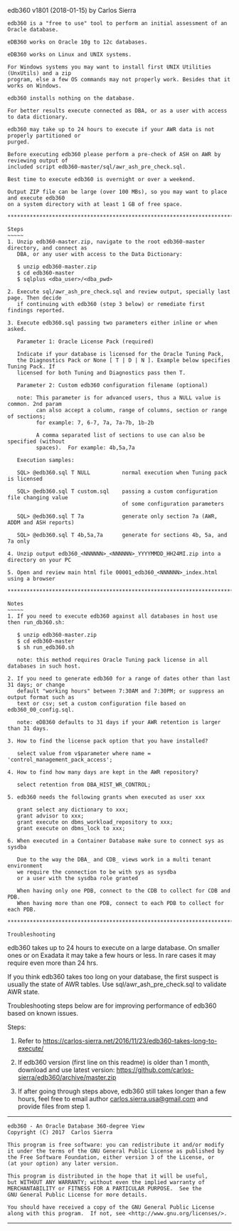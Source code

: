 edb360 v1801 (2018-01-15) by Carlos Sierra
~~~~~~~~~~~~
edb360 is a "free to use" tool to perform an initial assessment of an Oracle database. 

eDB360 works on Oracle 10g to 12c databases. 

eDB360 works on Linux and UNIX systems. 

For Windows systems you may want to install first UNIX Utilities (UnxUtils) and a zip 
program, else a few OS commands may not properly work. Besides that it works on Windows.

edb360 installs nothing on the database. 

For better results execute connected as DBA, or as a user with access to data dictionary.

edb360 may take up to 24 hours to execute if your AWR data is not properly partitioned or
purged. 

Before executing edb360 please perform a pre-check of ASH on AWR by reviewing output of 
included script edb360-master/sql/awr_ash_pre_check.sql.

Best time to execute edb360 is overnight or over a weekend.

Output ZIP file can be large (over 100 MBs), so you may want to place and execute edb360
on a system directory with at least 1 GB of free space. 

****************************************************************************************

Steps
~~~~~
1. Unzip edb360-master.zip, navigate to the root edb360-master directory, and connect as 
   DBA, or any user with access to the Data Dictionary:

   $ unzip edb360-master.zip
   $ cd edb360-master
   $ sqlplus <dba_user>/<dba_pwd>

2. Execute sql/awr_ash_pre_check.sql and review output, specially last page. Then decide
   if continuing with edb360 (step 3 below) or remediate first findings reported.

3. Execute edb360.sql passing two parameters either inline or when asked.

   Parameter 1: Oracle License Pack (required)
   
   Indicate if your database is licensed for the Oracle Tuning Pack, 
   the Diagnostics Pack or None [ T | D | N ]. Example below specifies Tuning Pack. If 
   licensed for both Tuning and Diagnostics pass then T.
   
   Parameter 2: Custom edb360 configuration filename (optional)

   note: This parameter is for advanced users, thus a NULL value is common. 2nd param
         can also accept a column, range of columns, section or range of sections;
         for example: 7, 6-7, 7a, 7a-7b, 1b-2b

         A comma separated list of sections to use can also be specified (without
         spaces).  For example: 4b,5a,7a

   Execution samples:

   SQL> @edb360.sql T NULL          normal execution when Tuning pack is licensed
   
   SQL> @edb360.sql T custom.sql    passing a custom configuration file changing value
                                    of some configuration parameters

   SQL> @edb360.sql T 7a            generate only section 7a (AWR, ADDM and ASH reports)

   SQL> @edb360.sql T 4b,5a,7a      generate for sections 4b, 5a, and 7a only
   
4. Unzip output edb360_<NNNNNN>_<NNNNNN>_YYYYMMDD_HH24MI.zip into a directory on your PC

5. Open and review main html file 00001_edb360_<NNNNNN>_index.html using a browser

****************************************************************************************

Notes
~~~~~
1. If you need to execute edb360 against all databases in host use then run_db360.sh:

   $ unzip edb360-master.zip
   $ cd edb360-master
   $ sh run_edb360.sh

   note: this method requires Oracle Tuning pack license in all databases in such host.

2. If you need to generate edb360 for a range of dates other than last 31 days; or change
   default "working hours" between 7:30AM and 7:30PM; or suppress an output format such as
   text or csv; set a custom configuration file based on edb360_00_config.sql.
   
   note: eDB360 defaults to 31 days if your AWR retention is larger than 31 days.
   
3. How to find the license pack option that you have installed?

   select value from v$parameter where name = 'control_management_pack_access';

4. How to find how many days are kept in the AWR repository?

   select retention from DBA_HIST_WR_CONTROL;

5. edb360 needs the following grants when executed as user xxx

   grant select any dictionary to xxx;
   grant advisor to xxx;
   grant execute on dbms_workload_repository to xxx;
   grant execute on dbms_lock to xxx;

6. When executed in a Container Database make sure to connect sys as sysdba

   Due to the way the DBA_ and CDB_ views work in a multi tenant environment
   we require the connection to be with sys as sysdba
   or a user with the sysdba role granted

   When having only one PDB, connect to the CDB to collect for CDB and PDB.
   When having more than one PDB, connect to each PDB to collect for each PDB.
   
****************************************************************************************

Troubleshooting
~~~~~~~~~~~~~~~
edb360 takes up to 24 hours to execute on a large database. On smaller ones or on Exadata
it may take a few hours or less. In rare cases it may require even more than 24 hrs.

If you think edb360 takes too long on your database, the first suspect is usually the 
state of AWR tables. Use sql/awr_ash_pre_check.sql to validate AWR state.

Troubleshooting steps below are for improving performance of edb360 based on known issues.

Steps:

1. Refer to https://carlos-sierra.net/2016/11/23/edb360-takes-long-to-execute/

2. If edb360 version (first line on this readme) is older than 1 month, download and use
   latest version: https://github.com/carlos-sierra/edb360/archive/master.zip

3. If after going through steps above, edb360 still takes longer than a few hours, feel 
   free to email author carlos.sierra.usa@gmail.com and provide files from step 1.

****************************************************************************************
   
    edb360 - An Oracle Database 360-degree View
    Copyright (C) 2017  Carlos Sierra

    This program is free software: you can redistribute it and/or modify
    it under the terms of the GNU General Public License as published by
    the Free Software Foundation, either version 3 of the License, or
    (at your option) any later version.

    This program is distributed in the hope that it will be useful,
    but WITHOUT ANY WARRANTY; without even the implied warranty of
    MERCHANTABILITY or FITNESS FOR A PARTICULAR PURPOSE.  See the
    GNU General Public License for more details.

    You should have received a copy of the GNU General Public License
    along with this program.  If not, see <http://www.gnu.org/licenses/>.

****************************************************************************************
